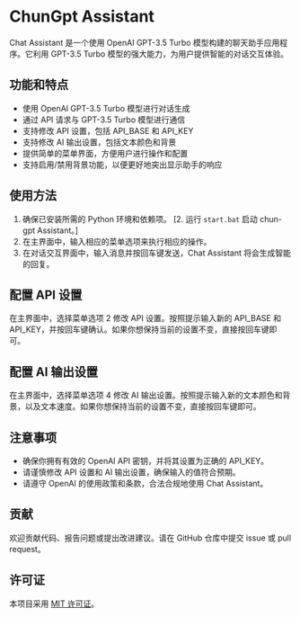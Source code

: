 # ChunGpt Assistant

Chat Assistant 是一个使用 OpenAI GPT-3.5 Turbo 模型构建的聊天助手应用程序。它利用 GPT-3.5 Turbo 模型的强大能力，为用户提供智能的对话交互体验。

## 功能和特点

- 使用 OpenAI GPT-3.5 Turbo 模型进行对话生成
- 通过 API 请求与 GPT-3.5 Turbo 模型进行通信
- 支持修改 API 设置，包括 API_BASE 和 API_KEY
- 支持修改 AI 输出设置，包括文本颜色和背景
- 提供简单的菜单界面，方便用户进行操作和配置
- 支持启用/禁用背景功能，以便更好地突出显示助手的响应

## 使用方法

1. 确保已安装所需的 Python 环境和依赖项。
[2. 运行 `start.bat` 启动 chun-gpt Assistant。]
3. 在主界面中，输入相应的菜单选项来执行相应的操作。
4. 在对话交互界面中，输入消息并按回车键发送，Chat Assistant 将会生成智能的回复。

## 配置 API 设置

在主界面中，选择菜单选项 2 修改 API 设置。按照提示输入新的 API_BASE 和 API_KEY，并按回车键确认。如果你想保持当前的设置不变，直接按回车键即可。

## 配置 AI 输出设置

在主界面中，选择菜单选项 4 修改 AI 输出设置。按照提示输入新的文本颜色和背景，以及文本速度。如果你想保持当前的设置不变，直接按回车键即可。

## 注意事项

- 确保你拥有有效的 OpenAI API 密钥，并将其设置为正确的 API_KEY。
- 请谨慎修改 API 设置和 AI 输出设置，确保输入的值符合预期。
- 请遵守 OpenAI 的使用政策和条款，合法合规地使用 Chat Assistant。

## 贡献

欢迎贡献代码、报告问题或提出改进建议。请在 GitHub 仓库中提交 issue 或 pull request。

## 许可证

本项目采用 [MIT 许可证](LICENSE)。

